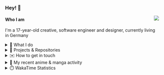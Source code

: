 ### Hey! 👋

[<img src="https://lanyard-profile-readme.vercel.app/api/228965621478588416" align="right">](https://discord.com/users/228965621478588416)

#### Who I am

I'm a 17-year-old creative, software engineer and designer, currently living in Germany

<details>
  <summary>💼 What I do</summary>

I currently am working on starting a publishing and management company for creatives.
I also am creative lead, community manager, and web developer at the Minecraft Server [Xenyria](https://xenyria.net) and the team behind it, [Pixelground Labs](https://pixelgroundlabs.com).
</details>

<details>
  <summary>📁 Projects & Repositories</summary>

<table>
    <thead>
        <tr>
            <th colspan=2>Svelte Libraries</th>
        </tr>
    </thead>
    <tbody>
        <tr>
            <td><a href="https://github.com/pixelgroundlabs/svelte-skinview3d">pixelgroundlabs/svelte-skinview3d</a></td>
            <td>A svelte component for rendering Minecraft SKins in 3D based on <a href="https://github.com/bs-community/skinview3d">skinview3d</a></td>
        </tr>
    </tbody>
    <thead>
        <tr>
            <th colspan=2>Minecraft Mods</th>
        </tr>
    </thead>
    <tbody>
        <tr>
            <td><a href="https://github.com/XenyriaNET/xeem">Xenyria Experience Enhancement Mod</a></td>
            <td>A client-side Minecraft Mod aiming to improve the experience on the Xenyria Minecraft Server</td>
        </tr>
    </tbody>
    <thead>
        <tr>
            <th colspan=2>Old Stuff</th>
        </tr>
    </thead>
    <tbody>
        <tr>
            <td><a href="https://github.com/OfficialCRUGG/lwstatus">lwstatus</a></td>
            <td>Lightweight webserver exposing various system metrics as a JSON endpoint and frontend</td>
        </tr>
        <tr>
            <td><a href="https://github.com/OfficialCRUGG/cfddns">cfddns / cloudflare-dyndns</a></td>
            <td>Simple application to run in the background that regularly checks for IP address changes and updates specific Cloudflare DNS Records accordingly. <s><i>Not sure how this still works...</i></s></td>
        </tr>
    </tbody>
</table>

</details>

<details>
  <summary>✉️ How to get in touch</summary>
  
> Sorted by how quickly you can expect a reply
- [Hit me up on Discord](https://discord.com/users/228965621478588416)
- [Hit me up on Twitter](https://twitter.com/cruggdev)
- [Send me a mail](mailto:me@crg.sh)
</details>


<details>
  <summary>🌸 My recent anime & manga activity</summary>
  
<!-- ANILIST_ACTIVITY:start -->

-   📺 Rewatched episode 10 - 11 of [Rascal Does Not Dream of Bunny Girl Senpai](https://anilist.co/anime/101291) (00:46, 08 January 2024)
-   📺 Rewatched episode 21 - 22 of [Toradora!](https://anilist.co/anime/4224) (00:19, 08 January 2024)
-   📺 Watched episode 7 of [SPY x FAMILY Season 2](https://anilist.co/anime/158927) (04:00, 07 January 2024)
-   📺 Rewatched episode 8 - 9 of [Rascal Does Not Dream of Bunny Girl Senpai](https://anilist.co/anime/101291) (02:55, 05 January 2024)
-   📺 Completed [Horimiya: The Missing Pieces](https://anilist.co/anime/163132) (17:17, 04 January 2024)

<!-- ANILIST_ACTIVITY:end -->
</details>

<details>
  <summary>⏱️ WakaTime Statistics</summary>

<!--START_SECTION:waka-->

```txt
From: 31 December 2023 - To: 07 January 2024

Other        3 hrs 53 mins   ███████████░░░░░░░░░░░░░░   44.38 %
CSS          2 hrs 11 mins   ██████▒░░░░░░░░░░░░░░░░░░   25.08 %
Svelte       1 hr 15 mins    ███▓░░░░░░░░░░░░░░░░░░░░░   14.41 %
TypeScript   35 mins         █▓░░░░░░░░░░░░░░░░░░░░░░░   06.81 %
JavaScript   20 mins         █░░░░░░░░░░░░░░░░░░░░░░░░   03.83 %
```

<!--END_SECTION:waka-->
</details>
